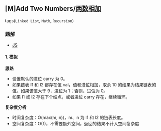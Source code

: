 ## [M]Add Two Numbers/[两数相加](https://leetcode-cn.com/problems/add-two-numbers/)
tags(`Linked List`, `Math`, `Recursion`)
### 题解
+ [JS](../../js/128/2.js)

#### 1. 模拟
**思路**
+ 设置默认的进位 carry 为 0。
+ 如果链表 l1 和 l2 都存在值 val，值和进位相加，取余 10 的结果为结果链表的值。如果该值大于 9，进位为 1；否则，进位为 0。
+ 如果 l1 或 l2 存在下个结点，或者进位 carry 存在，继续循环。

**复杂度分析**
+ 时间复杂度：O(max(m, n))，m、n 为 l1 和 l2 的链表长度。
+ 空间复杂度：O(1)，不需要额外空间，返回的结果不计入空间复杂度